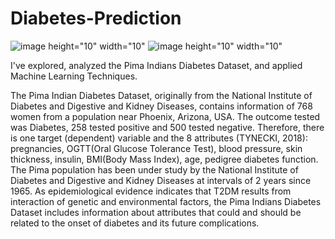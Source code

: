 # Diabetes-Prediction
![image height="10" width="10"](https://user-images.githubusercontent.com/107324616/179756170-3f1c0930-cda3-4680-9b14-aa2c32b60822.png) ![image height="10" width="10"](https://user-images.githubusercontent.com/107324616/179756553-012c7e06-3ef5-46fd-8a09-2aa180ebd153.png)


I've explored, analyzed the Pima Indians Diabetes Dataset, and applied Machine Learning Techniques.

The Pima Indian Diabetes Dataset, originally from the National Institute of Diabetes and Digestive and Kidney Diseases, contains information of 768 women from a population near Phoenix, Arizona, USA. The outcome tested was Diabetes, 258 tested positive and 500 tested negative. Therefore, there is one target (dependent) variable and the 8 attributes (TYNECKI, 2018): pregnancies, OGTT(Oral Glucose Tolerance Test), blood pressure, skin thickness, insulin, BMI(Body Mass Index), age, pedigree diabetes function. The Pima population has been under study by the National Institute of Diabetes and Digestive and Kidney Diseases at intervals of 2 years since 1965. As epidemiological evidence indicates that T2DM results from interaction of genetic and environmental factors, the Pima Indians Diabetes Dataset includes information about attributes that could and should be related to the onset of diabetes and its future complications.
